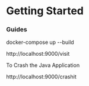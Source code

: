 # Getting Started

### Guides

docker-compose up --build

http://localhost:9000/visit

To Crash the Java Application

http://localhost:9000/crashit
